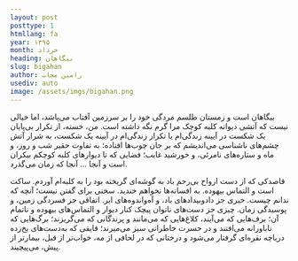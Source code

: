```yaml
---
layout: post
posttype: 1
htmllang: fa
year: ۱۳۹۵
month: خرداد
heading: بیگاهان
slug: bigahan
author: رامین مجاب
usediv: auto
image: /assets/imgs/bigahan.png
---
```


بیگاهان است و زمستان طلسم مردگی خود را بر سرزمین آفتاب می‌پاشد، اما خیالی نیست که آتشی دیوانه کلبه کوچک مرا گرم نگه داشته است. من، خسته، از تکرار بی‌پایان یک شکست در آیینه زندگی‌ام یا تکرار زندگی‌ام در آیینه یک شکست، به شرار آتش چشم‌های ناشناسی می‌اندیشم که بر جان چوب‌ها افتاده؛ به تفاوت حقیر شب و روز، و ماه و ستاره‌های نامرئی، و خورشید غایب؛ فضایی که تا دیوارهای کلبه کوچکم بیکران است و آنجا ... آنجا که زمان می‌گذرد.

قاصدکی که از دست ارواح بی‌رحم باد به گوشه‌ای گریخته بود را به کلبه‌ام آوردم. ساکت است و التماس بیهوده. به افسانه‌ها نخواهم خندید. سخنی برای گفتن نیست؛ آنچه که ندانم چیست. خبری جز دادوبیدادهای باد، و آه‌واندوه‌های ابر. اتفاقی جز فسردگی زمین، و پوسیدگی زمان. چیزی جز دست‌های ناتوان پیچک کنار دیوار و التماس‌های بیهوده و ناتمام آن؛ برف‌هایی که می‌آیند، کلاغ‌هایی که می‌مانند و پرندگانی که می‌گریزند؛ برگ‌هایی که ناباورانه می‌افتند و در حسرت خاطراتی سبز می‌میرند؛ قایقی که به‌دست‌های یخ‌زده دریاچه نقره‌ای گرفتار می‌شود و درختانی که در لحافی از مه، خواب‌‌تر از قبل، بیمارتر از پیش، می‌پیچیند.


